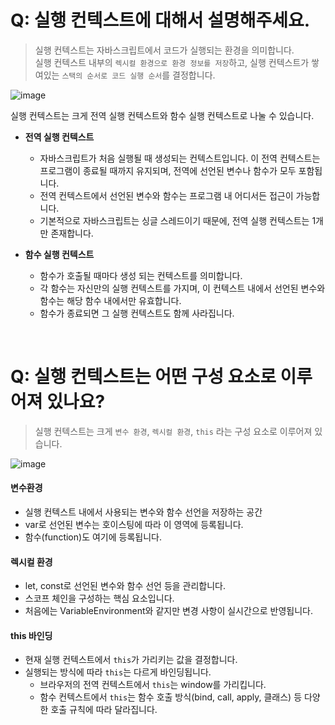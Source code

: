 # Q: 실행 컨텍스트에 대해서 설명해주세요.

> 실행 컨텍스트는 자바스크립트에서 코드가 실행되는 환경을 의미합니다.  
> 실행 컨텍스트 내부의 `렉시컬 환경으로 환경 정보를 저장`하고, 실행 컨텍스트가 쌓여있는 `스택의 순서로 코드 실행 순서`를 결정합니다.

![image](https://github.com/user-attachments/assets/668dcf12-f6fc-4c73-99f5-e2d470c7c568)

실행 컨텍스트는 크게 전역 실행 컨텍스트와 함수 실행 컨텍스트로 나눌 수 있습니다.
- **전역 실행 컨텍스트**
  - 자바스크립트가 처음 실행될 때 생성되는 컨텍스트입니다. 이 전역 컨텍스트는 프로그램이 종료될 때까지 유지되며, 전역에 선언된 변수나 함수가 모두 포함됩니다.
  - 전역 컨텍스트에서 선언된 변수와 함수는 프로그램 내 어디서든 접근이 가능합니다.
  - 기본적으로 자바스크립트는 싱글 스레드이기 때문에, 전역 실행 컨텍스트는 1개만 존재합니다.

- **함수 실행 컨텍스트**
  - 함수가 호출될 때마다 생성 되는 컨텍스트를 의미합니다.
  - 각 함수는 자신만의 실행 컨텍스트를 가지며, 이 컨텍스트 내에서 선언된 변수와 함수는 해당 함수 내에서만 유효합니다.
  - 함수가 종료되면 그 실행 컨텍스트도 함께 사라집니다.

<br/>

# Q: 실행 컨텍스트는 어떤 구성 요소로 이루어져 있나요?

> 실행 컨텍스트는 크게 `변수 환경`, `렉시컬 환경`, `this` 라는 구성 요소로 이루어져 있습니다.


![image](https://github.com/user-attachments/assets/0833d67b-ce6f-4687-9944-6da5164b92e2)


#### 변수환경

- 실행 컨텍스트 내에서 사용되는 변수와 함수 선언을 저장하는 공간
- var로 선언된 변수는 호이스팅에 따라 이 영역에 등록됩니다.
- 함수(function)도 여기에 등록됩니다.

#### 렉시컬 환경

- let, const로 선언된 변수와 함수 선언 등을 관리합니다.
- 스코프 체인을 구성하는 핵심 요소입니다.
- 처음에는 VariableEnvironment와 같지만 변경 사항이 실시간으로 반영됩니다.

#### this 바인딩

- 현재 실행 컨텍스트에서 `this`가 가리키는 값을 결정합니다.
- 실행되는 방식에 따라 `this`는 다르게 바인딩됩니다.
  - 브라우저의 전역 컨텍스트에서 `this`는 window를 가리킵니다. 
  - 함수 컨텍스트에서 `this`는 함수 호출 방식(bind, call, apply, 클래스) 등 다양한 호출 규칙에 따라 달라집니다.

